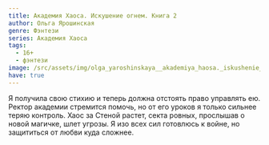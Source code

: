```yaml
---
title: Академия Хаоса. Искушение огнем. Книга 2
author: Ольга Ярошинская
genre: Фэнтези
series: Академия Хаоса
tags:
  - 16+
  - фэнтези
image: /src/assets/img/olga_yaroshinskaya__akademiya_haosa._iskushenie_ognem.jpeg
have: true
---
```

Я получила свою стихию и теперь должна отстоять право управлять ею. Ректор академии стремится помочь, но от его уроков я только сильнее теряю контроль. Хаос за Стеной растет, секта ровных, прослышав о новой магичке, шлет угрозы. Я изо всех сил готовлюсь к войне, но защититься от любви куда сложнее.
